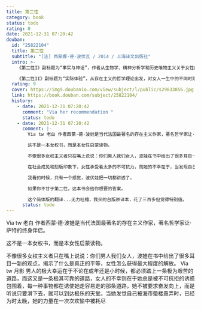 ```yaml
---
title: 第二性
category: book
status: todo
rating: 0
date: 2021-12-31 07:20:42
douban:
  id: "25822104"
  title: 第二性
  subtitle: "[法] 西蒙娜·德·波伏瓦 / 2014 / 上海译文出版社"
  intro: >-
    《第二性I》副标题为“事实与神话”，作者从生物学、精神分析学和历史唯物主义关于女性的观点出发，剖析女人变成“他者”的原因；随后，通过对人类历史的梳理，深刻地揭示了从原始社会到现今女性的命运；最后，本书以蒙泰朗、劳伦斯、克洛岱尔、布勒东和司汤达五位著名作家为例，对男性制造的“女性神话”进行分析，探讨男人眼中的女性形象及其体现的思想。

    《第二性II》副标题为“实际体验”，从存在主义的哲学理论出发，对女人一生中的不同时期（童年、青春期、性启蒙时期、婚后、为人母和步入老年后）进行正面考察，同时对她一生可能遇到的经历（同性恋、成为知识分子、明星、妓女或交际花等）作出判断和评价，深刻揭示了女性的处境及其性质。作者还分析了自恋女人、恋爱女人和虔信女人形成的过程及其背后复杂的社会原因，最后提出了女性走向解放的唯一道路就是成为独立女性，也强调了只有当女性经济地位变化的同时带来精神的、社会的、文化的等等后果，只有当女性对自身的意识发生根本的改变，才有可能真正实现男女平等。
  rating: 9
  cover: https://img9.doubanio.com/view/subject/l/public/s29833856.jpg
  link: https://book.douban.com/subject/25822104/
  history:
    - date: 2021-12-31 07:20:42
      comment: "Via her recommendation "
      status: todo
    - date: 2021-12-31 07:20:42
      comment: |-
        Via tw 老白 作者西蒙·德·波娃是当代法国最著名的存在主义作家，著名哲学家让·萨特的终身伴侣。

        这不是一本女权书，而是本女性启蒙读物。

        不像很多女权主义者只在嘴上说说：你们男人我们女人，波娃在书中给出了很多耳目一新的观点，揭示了什么是真正的平等，女性怎么获得最大程度的解放。

        在社会成见和刻板印象下，女性承受着太多的不可抗力，而她的不幸在于，当发现自己被愚弄时，已经为时已晚。

        我看的时候，只有一个感觉，波伏娃把一切都讲透了。

        如果你不甘于第二性，这本书会给你想要的答案。

        这个简体版的翻译...无力吐槽，我买的台版原译本，花了三百多但觉得特别值。
      status: todo
---
```


Via tw 老白 作者西蒙·德·波娃是当代法国最著名的存在主义作家，著名哲学家让·萨特的终身伴侣。

这不是一本女权书，而是本女性启蒙读物。

不像很多女权主义者只在嘴上说说：你们男人我们女人，波娃在书中给出了很多耳目一新的观点，揭示了什么是真正的平等，女性怎么获得最大程度的解放。
Via tw 月影
男人的极大幸运在于不论在成年还是小时候，都必须踏上一条极为艰苦的道路，而这又是一条极其可靠的道路，女人的不幸则在于她总是被不可抗拒的诱惑包围着，每一种事物都在诱使她走容易走的那条道路，她不被要求奋发向上，而是听说只要滑下去，就可以到达极乐的天堂。当她发觉自己被海市蜃楼愚弄时，已经为时太晚，她的力量在一次次欢愉中被耗尽